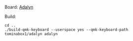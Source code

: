 Board: [Adalyn](https://github.com/MarvFPV/Adalyn)

Build:
```shell
cd ..
./build-qmk-keyboard --userspace yes --qmk-keyboard-path tominabox1/adalyn adalyn
```